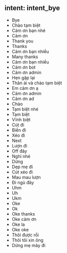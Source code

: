 ## intent: intent_bye
- Bye
- Chào tạm biệt
- Cảm ơn bạn nhé
- Cảm ơn
- Thank you
- Thanks
- Cảm ơn bạn nhiều
- Many thanks
- Cảm ơn bạn nhiều
- Cảm ơn bot
- Cảm ơn admin
- Hẹn gặp lại
- Thân ái và chào tạm biệt
- Em cảm ơn ạ
- Cảm ơn admin 
- Cảm ơn ad
- Chào 
- Tạm biệt nhé
- Tạm biệt
- Vĩnh biệt
- Cút đi
- Biến đi
- Xéo đi
- Next
- Lượn đi
- Off đây
- Nghỉ nhé
- Dừng
- Dẹp mẹ đi
- Cút xéo đi
- Mau mau lượn
- Đi ngủ đây
- Uhm
- Uh
- Ukm
- Oke
- Ok
- Oke thanks
- Oke cảm ơn
- Oke la
- Oke oke
- Thôi được rồi
- Thôi tôi xin ông
- Dừng mẹ mày đi